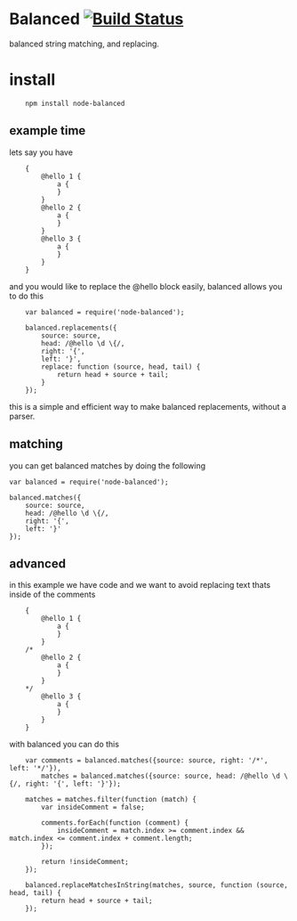 # Balanced [![Build Status](https://travis-ci.org/icodeforlove/node-balanced.png?branch=master)](https://travis-ci.org/icodeforlove/node-balanced)

balanced string matching, and replacing.

# install

```
	npm install node-balanced
```

## example time

lets say you have

```
	{
		@hello 1 {
			a {
			}
		}
		@hello 2 {
			a {
			}
		}
		@hello 3 {
			a {
			}
		}
	}
```

and you would like to replace the @hello block easily, balanced allows you to do this

```
	var balanced = require('node-balanced');

	balanced.replacements({
		source: source,
		head: /@hello \d \{/,
		right: '{',
		left: '}',
		replace: function (source, head, tail) {
			return head + source + tail;
		}
	});
```

this is a simple and efficient way to make balanced replacements, without a parser.

## matching

you can get balanced matches by doing the following

```
var balanced = require('node-balanced');

balanced.matches({
	source: source,
	head: /@hello \d \{/,
	right: '{',
	left: '}'
});
```

## advanced

in this example we have code and we want to avoid replacing text thats inside of the comments

```
	{
		@hello 1 {
			a {
			}
		}
	/*
		@hello 2 {
			a {
			}
		}
	*/
		@hello 3 {
			a {
			}
		}
	}
```

with balanced you can do this

```
	var comments = balanced.matches({source: source, right: '/*', left: '*/'}),
		matches = balanced.matches({source: source, head: /@hello \d \{/, right: '{', left: '}'});

	matches = matches.filter(function (match) {
		var insideComment = false;

		comments.forEach(function (comment) {
			insideComment = match.index >= comment.index && match.index <= comment.index + comment.length;
		});

		return !insideComment;
	});

	balanced.replaceMatchesInString(matches, source, function (source, head, tail) {
		return head + source + tail;
	});
```